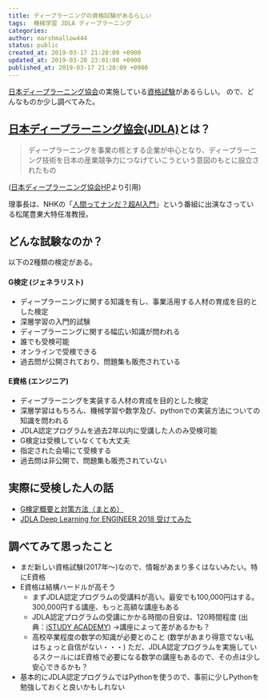 ```yaml
---
title: ディープラーニングの資格試験があるらしい
tags:  機械学習 JDLA ディープラーニング
categories:
author: marshmallow444
status: public
created_at: 2019-03-17 21:20:09 +0900
updated_at: 2019-03-20 23:01:08 +0900
published_at: 2019-03-17 21:20:09 +0900
---
```

[日本ディープラーニング協会](https://www.jdla.org/)の実施している[資格試験](https://www.jdla.org/business/certificate/)があるらしい。
ので、どんなものか少し調べてみた。

## [日本ディープラーニング協会(JDLA)](https://www.jdla.org/)とは？

> ディープラーニングを事業の核とする企業が中心となり、ディープラーニング技術を日本の産業競争力につなげていこうという意図のもとに設立されたもの  

([日本ディープラーニング協会HP](https://www.jdla.org/)より引用)

理事長は、NHKの「[人間ってナンだ？超AI入門](http://www4.nhk.or.jp/aibeginner/)」という番組に出演なさっている松尾豊東大特任准教授。

## どんな試験なのか？

以下の2種類の検定がある。

#### G検定 (ジェネラリスト)

+ ディープラーニングに関する知識を有し、事業活用する人材の育成を目的とした検定
+ 深層学習の入門的試験
+ ディープラーニングに関する幅広い知識が問われる
+ 誰でも受検可能
+ オンラインで受検できる
+ 過去問が公開されており、問題集も販売されている

#### E資格 (エンジニア)

+ ディープラーニングを実装する人材の育成を目的とした検定
+ 深層学習はもちろん、機械学習や数学及び、pythonでの実装方法についての知識を問われる
+ JDLA認定プログラムを過去2年以内に受講した人のみ受検可能
+ G検定は受検していなくても大丈夫
+ 指定された会場にて受検する
+ 過去問は非公開で、問題集も販売されていない

## 実際に受検した人の話

+ [G検定概要と対策方法（まとめ）](https://qiita.com/kosukesaito2/items/458f8446e99a638d756c#_reference-a3370b4c88a01fb269ce)
+ [JDLA Deep Learning for ENGINEER 2018 受けてみた](https://qiita.com/tomozoh_tech/items/16c0534a33519579f2d2)

## 調べてみて思ったこと

+ まだ新しい資格試験(2017年〜)なので、情報があまり多くはないみたい。特にE資格
+ E資格は結構ハードルが高そう
	+ まずJDLA認定プログラムの受講料が高い。最安でも100,000円はする。300,000円する講座、もっと高額な講座もある
	+ JDLA認定プログラムの受講にかかる時間の目安は、120時間程度 (出典：[iSTUDY ACADEMY](https://www.istudy.co.jp/academy/lms-deep-learning))
	→講座によって差があるかも？
	+ 高校卒業程度の数学の知識が必要とのこと (数学があまり得意でない私はちょっと自信がない・・・)
	ただ、JDLA認定プログラムを実施しているスクールにはE資格で必要になる数学の講座もあるので、その点は少し安心できるかも？
+ 基本的にJDLA認定プログラムではPythonを使うので、事前に少しPythonを勉強しておくと良いかもしれない
